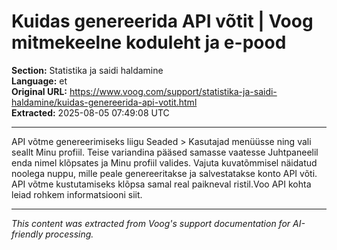 # Kuidas genereerida API võtit | Voog mitmekeelne koduleht ja e-pood

**Section:** Statistika ja saidi haldamine  
**Language:** et  
**Original URL:** https://www.voog.com/support/statistika-ja-saidi-haldamine/kuidas-genereerida-api-votit.html  
**Extracted:** 2025-08-05 07:49:08 UTC

---

API võtme genereerimiseks liigu Seaded > Kasutajad menüüsse ning vali seallt Minu profiil. Teise variandina pääsed samasse vaatesse Juhtpaneelil enda nimel klõpsates ja Minu profiil valides. Vajuta kuvatõmmisel näidatud noolega nuppu, mille peale genereeritakse ja salvestatakse konto API võti.
API võtme kustutamiseks klõpsa samal real paikneval ristil.Voo API kohta leiad rohkem informatsiooni siit.

---

*This content was extracted from Voog's support documentation for AI-friendly processing.*
